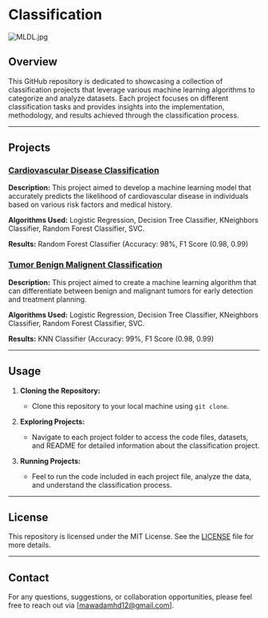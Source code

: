 # Classification

![MLDL.jpg](https://github.com/MawadaMhd/Classification/blob/main/MLDL.jpg)

## Overview

This GitHub repository is dedicated to showcasing a collection of classification projects that leverage various machine learning algorithms to categorize and analyze datasets. Each project focuses on different classification tasks and provides insights into the implementation, methodology, and results achieved through the classification process.

---

## Projects
### **[Cardiovascular Disease Classification](https://github.com/MawadaMhd/Classification/tree/main/Cardiovascular%20Disease%20Predictive%20Modelling)**
  
**Description:** This project aimed to develop a machine learning model that accurately predicts the likelihood of cardiovascular disease in individuals based on various risk factors and medical history.

**Algorithms Used:** Logistic Regression, Decision Tree Classifier, KNeighbors Classifier, Random Forest Classifier, SVC.

**Results:** Random Forest Classifier (Accuracy: 98%, F1 Score (0.98, 0.99)

### **[Tumor Benign Malignent Classification](https://github.com/MawadaMhd/Classification/tree/main/Tumors%20BenignMalignant%20Classification%2096)**

**Description:** This project aimed to create a machine learning algorithm that can differentiate between benign and malignant tumors for early detection and treatment planning.

**Algorithms Used:** Logistic Regression, Decision Tree Classifier, KNeighbors Classifier, Random Forest Classifier, SVC.

**Results:** KNN Classifier (Accuracy: 99%, F1 Score (0.98, 0.99)

---

## Usage
1. **Cloning the Repository:**
   - Clone this repository to your local machine using `git clone`.

2. **Exploring Projects:**
   - Navigate to each project folder to access the code files, datasets, and README for detailed information about the classification project.

3. **Running Projects:**
   - Feel to run the code included in each project file, analyze the data, and understand the classification process.

---

## License
This repository is licensed under the MIT License. See the [LICENSE](LICENSE) file for more details.

---

## Contact
For any questions, suggestions, or collaboration opportunities, please feel free to reach out via [mawadamhd12@gmail.com].
